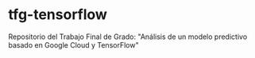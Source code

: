 # tfg-tensorflow
Repositorio del Trabajo Final de Grado: "Análisis de un modelo predictivo basado en Google Cloud y TensorFlow"
